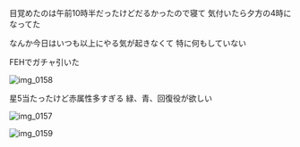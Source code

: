 目覚めたのは午前10時半だったけどだるかったので寝て
気付いたら夕方の4時になってた

なんか今日はいつも以上にやる気が起きなくて
特に何もしていない

FEHでガチャ引いた

![img_0158](/images/2017/03/img_0158.png)

星5当たったけど赤属性多すぎる
緑、青、回復役が欲しい

![img_0157](/images/2017/03/img_0157.png)

![img_0159](/images/2017/03/img_0159.png)
